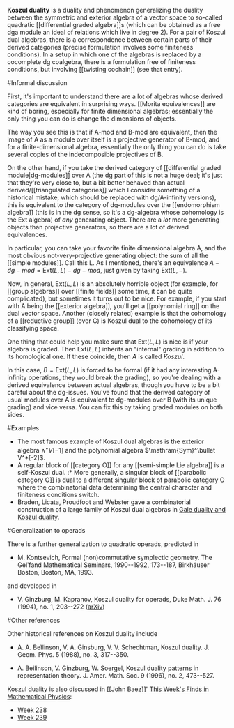 __Koszul duality__ is a duality and phenomenon generalizing the duality between the symmetric and exterior algebra of a vector space to so-called quadratic [[differential graded algebra]]s (which can be obtained as a free dga module an ideal of relations which live in degree 2). For a pair of Koszul dual algebras, there is a correspondence between certain parts of their derived categories (precise formulation involves some finiteness conditions). In a setup in which one of the algebras is replaced by a cocomplete dg coalgebra, there is a formulation free of finiteness conditions, but involving [[twisting cochain]] (see that entry).

#Informal discussion

First, it's important to understand there are a lot of algebras whose derived categories are equivalent in surprising ways.  [[Morita equivalences]] are kind of boring, especially for finite dimensional algebras; essentially the only thing you can do is change the dimensions of objects.

The way you see this is that if A-mod and B-mod are equivalent, then the image of A as a module over itself is a projective generator of B-mod, and for a finite-dimensional algebra, essentially the only thing you can do is take several copies of the indecomposible projectives of B.

On the other hand, if you take the derived category of [[differential graded module|dg-modules]] over A (the dg part of this is not a huge deal; it's just that they're very close to, but a bit better behaved than actual derived/[[triangulated categories]] which I consider something of a historical mistake, which should be replaced with dg/A-infinity versions), this is equivalent to the category of dg-modules over the [[endomorphism algebra]] (this is in the dg sense, so it's a dg-algebra whose cohomology is the Ext algebra) of *any* generating object.  There are a *lot* more generating objects than projective generators, so there are a lot of derived equivalences.

In particular, you can take your favorite finite dimensional algebra A, and the most obvious not-very-projective generating object: the sum of all the [[simple modules]].  Call this L.
As I mentioned, there's an equivalence $A-dg-mod = \mathrm{Ext}(L,L)-dg-mod$, just given by taking $\mathrm{Ext}(L,-)$.   

Now, in general, $\mathrm{Ext}(L,L)$ is an absolutely horrible object (for example, for [[group algebras]] over [[finite fields]] some time, it can be quite complicated), but sometimes it turns out to be nice.  For example, if you start with A being the [[exterior algebra]], you'll get a [[polynomial ring]] on the dual vector space.  Another (closely related) example is that the cohomology of a [[reductive group]] (over C) is Koszul dual to the cohomology of its classifying space.

One thing that could help you make sure that $\mathrm{Ext}(L,L)$ is nice is if your algebra is graded.  Then $\mathrm{Ext}(L,L)$ inherits an "internal" grading in addition to its homological one.  If these coincide, then $A$ is called _Koszul_. 

In this case, $B=\mathrm{Ext}(L,L)$ is forced to be formal (if it had any interesting A-infinity operations, they would break the grading), so you're dealing with a derived equivalence between actual algebras, though you have to be a bit careful about the dg-issues.  You've found that the derived category of usual modules over A is equivalent to dg-modules over B (with its unique grading) and vice versa.  You can fix this by taking graded modules on both sides.

#Examples

* The most famous example of Koszul dual algebras is the exterior algebra $\wedge^{\bullet}V[-1]$ and the polynomial algebra $\mathram{Sym}^\bullet V^*[-2]$.
* A regular block of [[category O]] for any [[semi-simple Lie algebra]] is a self-Koszul dual.
:* More generally, a singular block of [[parabolic category O]] is dual to a different singular block of parabolic category O where the combinatorial data determining the central character and finiteness conditions switch.
* Braden, Licata, Proudfoot and Webster gave a combinatorial construction of a large family of Koszul dual algebras in [Gale duality and Koszul duality](http://front.math.ucdavis.edu/0806.3256).

#Generalization to operads

There is a further generalization to quadratic operads, predicted in 

* M. Kontsevich, Formal (non)commutative symplectic geometry.  The Gel&#697;fand Mathematical Seminars, 1990--1992,  173--187, Birkh&#228;user Boston, Boston, MA, 1993. 

and developed in

* V. Ginzburg, M. Kapranov, Koszul duality for operads,  Duke Math. J.  76  (1994),  no. 1, 203--272 (<a href="http://front.math.ucdavis.edu/0709.1228">arXiv</a>)

#Other references

Other historical references on Koszul duality include

* A. A. Be&#301;linson, V. A. Ginsburg, V. V. Schechtman, Koszul duality.  J. Geom. Phys.  5  (1988),  no. 3, 317--350.

* A. Beilinson, V. Ginzburg, W. Soergel, Koszul duality patterns in representation theory.  J. Amer. Math. Soc.  9  (1996),  no. 2, 473--527. 

Koszul duality is also discussed in [[John Baez]]' [This Week's Finds in Mathematical Physics](http://math.ucr.edu/home/baez/TWF.html):

* [Week 238](http://math.ucr.edu/home/baez/week238.html)
* [Week 239](http://math.ucr.edu/home/baez/week239.html)